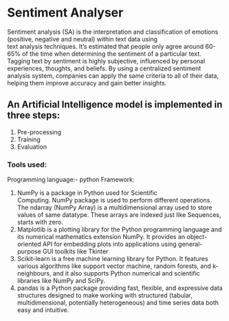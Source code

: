 # Sentiment Analyser
Sentiment analysis (SA) is the interpretation and classification of emotions (positive, negative and neutral) within text data using text analysis techniques.
It’s estimated that people only agree around 60-65% of the time when determining the sentiment of a particular text. 
Tagging text by sentiment is highly subjective, influenced by personal experiences, thoughts, and beliefs. 
By using a centralized sentiment analysis system, companies can apply the same criteria to all of their data, helping them improve accuracy and gain better insights.

## An Artificial Intelligence model is implemented in three steps:
1) Pre-processing
2) Training
3) Evaluation

### Tools used: 
Programming language:- python
Framework:
1) NumPy is a package in Python used for Scientific Computing. NumPy package is used to perform different operations. The ndarray (NumPy Array) is a multidimensional array used to store values of same datatype. These arrays are indexed just like Sequences, starts with zero.
2) Matplotlib is a plotting library for the Python programming language and its numerical mathematics extension NumPy. It provides an object-oriented API for embedding plots into applications using general-purpose GUI toolkits like Tkinter
3) Scikit-learn is a free machine learning library for Python. It features various algorithms like support vector machine, random forests, and k-neighbours, and it also supports Python numerical and scientific libraries like NumPy and SciPy.
4) pandas is a Python package providing fast, flexible, and expressive data structures designed to make working with structured (tabular, multidimensional, potentially heterogeneous) and time series data both easy and intuitive.


